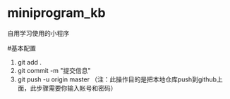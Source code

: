 # miniprogram_kb
自用学习使用的小程序

#基本配置
1. git add .
2. git commit -m "提交信息"
3. git push -u origin master   （注：此操作目的是把本地仓库push到github上面，此步骤需要你输入帐号和密码）
